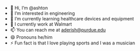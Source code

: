 - 👋 Hi, I’m @ashton
- 👀 I’m interested in engineering
- 🌱 I’m currently learning healthcare devices and equipment
- 💞️ I currently work at Walmart
- 📫 You can reach me at aderish@purdue.edu
- 😄 Pronouns he/him
- ⚡ Fun fact is that I love playing sports and I was a musician

<!---
aderish/aderish is a ✨ special ✨ repository because its `README.md` (this file) appears on your GitHub profile.
You can click the Preview link to take a look at your changes.
--->

